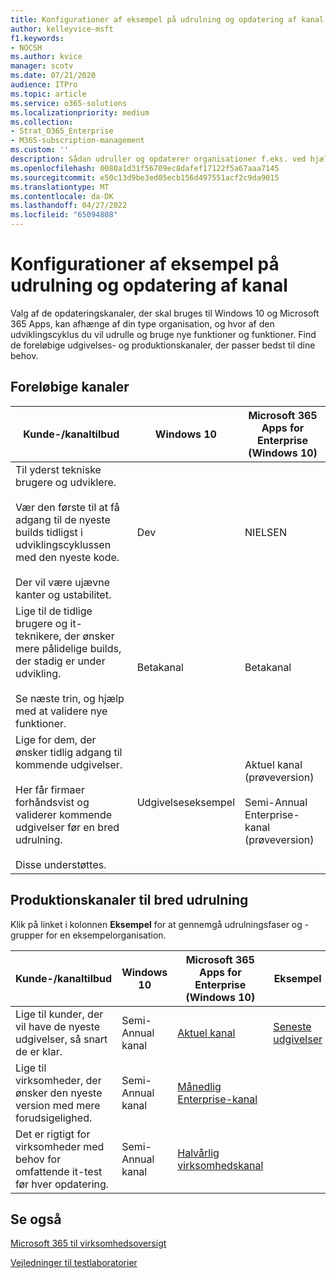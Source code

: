 ```yaml
---
title: Konfigurationer af eksempel på udrulning og opdatering af kanal
author: kelleyvice-msft
f1.keywords:
- NOCSH
ms.author: kvice
manager: scotv
ms.date: 07/21/2020
audience: ITPro
ms.topic: article
ms.service: o365-solutions
ms.localizationpriority: medium
ms.collection:
- Strat_O365_Enterprise
- M365-subscription-management
ms.custom: ''
description: Sådan udruller og opdaterer organisationer f.eks. ved hjælp af kanaler.
ms.openlocfilehash: 0080a1d31f56709ec8dafef17122f5a67aaa7145
ms.sourcegitcommit: e50c13d9be3ed05ecb156d497551acf2c9da9015
ms.translationtype: MT
ms.contentlocale: da-DK
ms.lasthandoff: 04/27/2022
ms.locfileid: "65094808"
---
```

# <a name="deployment-and-update-channel-example-configurations"></a>Konfigurationer af eksempel på udrulning og opdatering af kanal

Valg af de opdateringskanaler, der skal bruges til Windows 10 og Microsoft 365 Apps, kan afhænge af din type organisation, og hvor af den udviklingscyklus du vil udrulle og bruge nye funktioner og funktioner. Find de foreløbige udgivelses- og produktionskanaler, der passer bedst til dine behov.

## <a name="pre-release-channels"></a>Foreløbige kanaler

|Kunde-/kanaltilbud|Windows 10|Microsoft 365 Apps for Enterprise (Windows 10)|
|---|---|---|
|Til yderst tekniske brugere og udviklere. <br/><br/> Vær den første til at få adgang til de nyeste builds tidligst i udviklingscyklussen med den nyeste kode. <br/><br/> Der vil være ujævne kanter og ustabilitet.|Dev|NIELSEN|
|Lige til de tidlige brugere og it-teknikere, der ønsker mere pålidelige builds, der stadig er under udvikling. <br/><br/> Se næste trin, og hjælp med at validere nye funktioner.|Betakanal|Betakanal|
|Lige for dem, der ønsker tidlig adgang til kommende udgivelser. <br/><br/> Her får firmaer forhåndsvist og validerer kommende udgivelser før en bred udrulning. <br/><br/> Disse understøttes.|Udgivelseseksempel|Aktuel kanal (prøveversion) <br/><br/> Semi-Annual Enterprise-kanal (prøveversion)|

## <a name="production-channels-for-broad-deployment"></a>Produktionskanaler til bred udrulning

Klik på linket i kolonnen **Eksempel** for at gennemgå udrulningsfaser og -grupper for en eksempelorganisation.

|Kunde-/kanaltilbud|Windows 10|Microsoft 365 Apps for Enterprise (Windows 10)|Eksempel|
|---|---|---|---|
|Lige til kunder, der vil have de nyeste udgivelser, så snart de er klar.|Semi-Annual kanal|[Aktuel kanal](/deployoffice/overview-update-channels#current-channel-overview)|[Seneste udgivelser](deploy-update-channels-examples-rapid-deploy.md)|
|Lige til virksomheder, der ønsker den nyeste version med mere forudsigelighed.|Semi-Annual kanal|[Månedlig Enterprise-kanal](/deployoffice/overview-update-channels#monthly-enterprise-channel-overview)||
|Det er rigtigt for virksomheder med behov for omfattende it-test før hver opdatering.|Semi-Annual kanal|[Halvårlig virksomhedskanal](/deployoffice/overview-update-channels#semi-annual-enterprise-channel-overview)||

## <a name="see-also"></a>Se også

[Microsoft 365 til virksomhedsoversigt](microsoft-365-overview.md)

[Vejledninger til testlaboratorier](m365-enterprise-test-lab-guides.md)